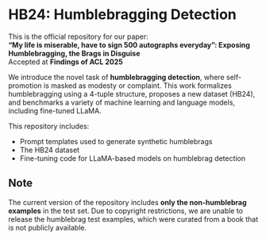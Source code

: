 # HB24: Humblebragging Detection

This is the official repository for our paper:  
**“My life is miserable, have to sign 500 autographs everyday”: Exposing Humblebragging, the Brags in Disguise**  
Accepted at **Findings of ACL 2025**

We introduce the novel task of **humblebragging detection**, where self-promotion is masked as modesty or complaint. This work formalizes humblebragging using a 4-tuple structure, proposes a new dataset (HB24), and benchmarks a variety of machine learning and language models, including fine-tuned LLaMA.

This repository includes:
- Prompt templates used to generate synthetic humblebrags
- The HB24 dataset
- Fine-tuning code for LLaMA-based models on humblebrag detection

## Note

The current version of the repository includes **only the non-humblebrag examples** in the test set. Due to copyright restrictions, we are unable to release the humblebrag test examples, which were curated from a book that is not publicly available.

